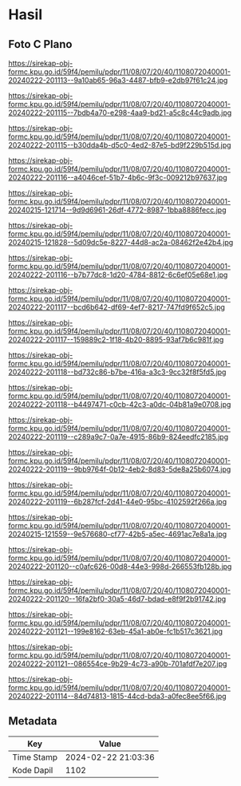 # Hasil

## Foto C Plano

https://sirekap-obj-formc.kpu.go.id/59f4/pemilu/pdpr/11/08/07/20/40/1108072040001-20240222-201113--9a10ab65-96a3-4487-bfb9-e2db97f61c24.jpg

https://sirekap-obj-formc.kpu.go.id/59f4/pemilu/pdpr/11/08/07/20/40/1108072040001-20240222-201115--7bdb4a70-e298-4aa9-bd21-a5c8c44c9adb.jpg

https://sirekap-obj-formc.kpu.go.id/59f4/pemilu/pdpr/11/08/07/20/40/1108072040001-20240222-201115--b30dda4b-d5c0-4ed2-87e5-bd9f229b515d.jpg

https://sirekap-obj-formc.kpu.go.id/59f4/pemilu/pdpr/11/08/07/20/40/1108072040001-20240222-201116--a4046cef-51b7-4b6c-9f3c-009212b97637.jpg

https://sirekap-obj-formc.kpu.go.id/59f4/pemilu/pdpr/11/08/07/20/40/1108072040001-20240215-121714--9d9d6961-26df-4772-8987-1bba8886fecc.jpg

https://sirekap-obj-formc.kpu.go.id/59f4/pemilu/pdpr/11/08/07/20/40/1108072040001-20240215-121828--5d09dc5e-8227-44d8-ac2a-08462f2e42b4.jpg

https://sirekap-obj-formc.kpu.go.id/59f4/pemilu/pdpr/11/08/07/20/40/1108072040001-20240222-201116--b7b77dc8-1d20-4784-8812-6c6ef05e68e1.jpg

https://sirekap-obj-formc.kpu.go.id/59f4/pemilu/pdpr/11/08/07/20/40/1108072040001-20240222-201117--bcd6b642-df69-4ef7-8217-747fd9f652c5.jpg

https://sirekap-obj-formc.kpu.go.id/59f4/pemilu/pdpr/11/08/07/20/40/1108072040001-20240222-201117--159889c2-1f18-4b20-8895-93af7b6c981f.jpg

https://sirekap-obj-formc.kpu.go.id/59f4/pemilu/pdpr/11/08/07/20/40/1108072040001-20240222-201118--bd732c86-b7be-416a-a3c3-9cc32f8f5fd5.jpg

https://sirekap-obj-formc.kpu.go.id/59f4/pemilu/pdpr/11/08/07/20/40/1108072040001-20240222-201118--b4497471-c0cb-42c3-a0dc-04b81a9e0708.jpg

https://sirekap-obj-formc.kpu.go.id/59f4/pemilu/pdpr/11/08/07/20/40/1108072040001-20240222-201119--c289a9c7-0a7e-4915-86b9-824eedfc2185.jpg

https://sirekap-obj-formc.kpu.go.id/59f4/pemilu/pdpr/11/08/07/20/40/1108072040001-20240222-201119--9bb9764f-0b12-4eb2-8d83-5de8a25b6074.jpg

https://sirekap-obj-formc.kpu.go.id/59f4/pemilu/pdpr/11/08/07/20/40/1108072040001-20240222-201119--6b287fcf-2d41-44e0-95bc-4102592f266a.jpg

https://sirekap-obj-formc.kpu.go.id/59f4/pemilu/pdpr/11/08/07/20/40/1108072040001-20240215-121559--9e576680-cf77-42b5-a5ec-4691ac7e8a1a.jpg

https://sirekap-obj-formc.kpu.go.id/59f4/pemilu/pdpr/11/08/07/20/40/1108072040001-20240222-201120--c0afc626-00d8-44e3-998d-266553fb128b.jpg

https://sirekap-obj-formc.kpu.go.id/59f4/pemilu/pdpr/11/08/07/20/40/1108072040001-20240222-201120--16fa2bf0-30a5-46d7-bdad-e8f9f2b91742.jpg

https://sirekap-obj-formc.kpu.go.id/59f4/pemilu/pdpr/11/08/07/20/40/1108072040001-20240222-201121--199e8162-63eb-45a1-ab0e-fc1b517c3621.jpg

https://sirekap-obj-formc.kpu.go.id/59f4/pemilu/pdpr/11/08/07/20/40/1108072040001-20240222-201121--086554ce-9b29-4c73-a90b-701afdf7e207.jpg

https://sirekap-obj-formc.kpu.go.id/59f4/pemilu/pdpr/11/08/07/20/40/1108072040001-20240222-201114--84d74813-1815-44cd-bda3-a0fec8ee5f66.jpg


## Metadata

| Key        | Value               |
| ---------- | ------------------- |
| Time Stamp | 2024-02-22 21:03:36 |
| Kode Dapil | 1102                |



